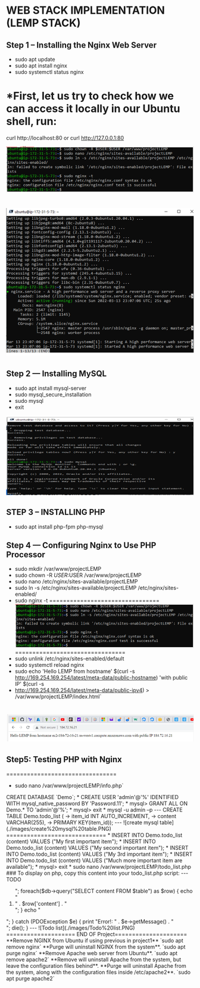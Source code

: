 # WEB STACK IMPLEMENTATION (LEMP STACK)

## Step 1 – Installing the Nginx Web Server

* sudo apt update
* sudo apt install nginx
* sudo systemctl status nginx

*First, let us try to check how we can access it locally in our Ubuntu shell, run:
==========================
curl http://localhost:80
or
curl http://127.0.0.1:80

![install nginx](./images/intalling%20nginx.PNG)

![nginx running](./images/nginx%20running.PNG)
==========================

## Step 2 — Installing MySQL
* sudo apt install mysql-server
* sudo mysql_secure_installation
* sudo mysql
* exit

![install mysql](./images/install%20mysql.PNG)

## STEP 3 – INSTALLING PHP
* sudo apt install php-fpm php-mysql

## Step 4 — Configuring Nginx to Use PHP Processor

* sudo mkdir /var/www/projectLEMP
* sudo chown -R $USER:$USER /var/www/projectLEMP
* sudo nano /etc/nginx/sites-available/projectLEMP
* sudo ln -s /etc/nginx/sites-available/projectLEMP /etc/nginx/sites-enabled/
* sudo nginx -t
================================
![install nginx ](./images/intalling%20nginx.PNG)
================================
* sudo unlink /etc/nginx/sites-enabled/default
* sudo systemctl reload nginx
* sudo echo 'Hello LEMP from hostname' $(curl -s http://169.254.169.254/latest/meta-data/public-hostname) 'with public IP' $(curl -s
* http://169.254.169.254/latest/meta-data/public-ipv4) > /var/www/projectLEMP/index.html`

![install nginx](./images/nginx%20install.PNG)
================================
## Step5: Testing PHP with Nginx
================================

* sudo nano /var/www/projectLEMP/info.php`

<?php
phpinfo();
sudo rm /var/www/your_domain/info.php

**For PHP 7: install libapache2-mod-php:

 sudo apt install libapache2-mod-php
================================
![Php running](./images/PHP%20running.PNG)
================================

## STEP6: RETRIEVING DATA FROM MYSQL DATABASE WITH PHP

* sudo mysql
* mysql> CREATE DATABASE `Demo`;
* CREATE USER 'admin'@'%' IDENTIFIED WITH mysql_native_password BY 'Password.11';
* mysql> GRANT ALL ON Demo.* TO 'admin'@'%';
* mysql> exit

* mysql -u admin –p
---
CREATE TABLE Demo.todo_list (
    -> item_id INT AUTO_INCREMENT,
    -> content VARCHAR(255),
    -> PRIMARY KEY(item_id));
---
![create mysql table](./images/create%20mysql%20table.PNG)
=============================

* INSERT INTO Demo.todo_list (content) VALUES ("My first important item");
* INSERT INTO Demo.todo_list (content) VALUES ("My second important item");
* INSERT INTO Demo.todo_list (content) VALUES ("My 3rd important item");
* INSERT INTO Demo.todo_list (content) VALUES ("Much more important item are available");
* mysql> exit
* sudo nano /var/www/projectLEMP/todo_list.php

### To display on php, copy this content into your todo_list.php script:
---
<?php
$user = "admin";
$password = "password.11";
$database = "Demo";
$table = "todo_list";

try {
    $db = new PDO("mysql:host=localhost;dbname=$database", $user, $password);
    echo "<h2>TODO</h2><ol>";
    foreach($db->query("SELECT content FROM $table") as $row) {
        echo "<li>" . $row['content'] . "</li>";
    }
    echo "</ol>";
    } catch (PDOException $e) {
        print "Error!: " . $e->getMessage() . "<br/>";
        die();
  }
---
![Todo list](./images/Todo%20list.PNG)
==================== END OF Project=====================

**Remove NGINX from Ubuntu if using previous in project1**
`sudo apt remove nginx`

**Purge will uninstall NGINX from the system**.

`sudo apt purge nginx`

**Remove Apache web server from Ubuntu**.

`sudo apt remove apache2`

**Remove will uninstall Apache from the system, but leave the configuration files behind**.

**Purge will uninstall Apache from the system, along with the configuration files inside /etc/apache2**.

`sudo apt purge apache2`
